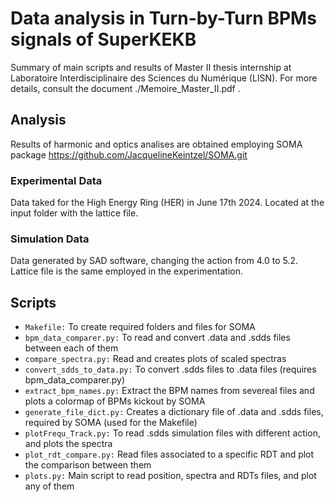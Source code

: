 # Data analysis in Turn-by-Turn BPMs signals of SuperKEKB

Summary of main scripts and results of Master II thesis internship at Laboratoire Interdisciplinaire des Sciences du Numérique (LISN). For more details, consult the document ./Memoire_Master_II.pdf .

## Analysis 

Results of harmonic and optics analises are obtained employing SOMA package https://github.com/JacquelineKeintzel/SOMA.git 

### Experimental Data
Data taked for the High Energy Ring (HER) in June 17th 2024. Located at the input folder with the lattice file.  

### Simulation Data
Data generated by SAD software, changing the action from 4.0 to 5.2. Lattice file is the same employed in the experimentation.

## Scripts

- `Makefile:` To create required folders and files for SOMA
- `bpm_data_comparer.py:` To read and convert .data and .sdds files between each of them
- `compare_spectra.py:` Read and creates plots of scaled spectras
- `convert_sdds_to_data.py:` To convert .sdds files to .data files (requires bpm_data_comparer.py)
- `extract_bpm_names.py:` Extract the BPM names from severeal files and plots a colormap of BPMs kickout by SOMA
- `generate_file_dict.py:` Creates a dictionary file of .data and .sdds files, required by SOMA (used for the Makefile)
- `plotFrequ_Track.py:` To read .sdds simulation files with different action, and plots the spectra
- `plot_rdt_compare.py:` Read files associated to a specific RDT and plot the comparison between them
- `plots.py:` Main script to read position, spectra and RDTs files, and plot any of them





